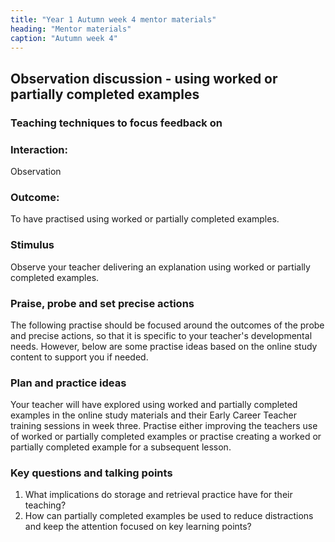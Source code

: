 ```yaml
---
title: "Year 1 Autumn week 4 mentor materials"
heading: "Mentor materials"
caption: "Autumn week 4"
---
```


## Observation discussion - using worked or partially completed examples

### Teaching techniques to focus feedback on

### Interaction:

Observation

### Outcome:

To have practised using worked or partially completed examples.

### Stimulus

Observe your teacher delivering an explanation using worked or partially completed examples.

### Praise, probe and set precise actions

The following practise should be focused around the outcomes of the probe and precise actions, so that it is specific to your teacher's developmental needs. However, below are some practise ideas based on the online study content to support you if needed.

### Plan and practice ideas

Your teacher will have explored using worked and partially completed examples in the online study materials and their Early Career Teacher training sessions in week three. Practise either improving the teachers use of worked or partially completed examples or practise creating a worked or partially completed example for a subsequent lesson.

### Key questions and talking points

1. What implications do storage and retrieval practice have for their teaching?
2. How can partially completed examples be used to reduce distractions and keep the attention focused on key learning points?
